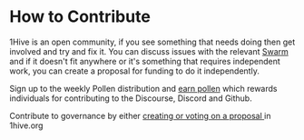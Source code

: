 # How to Contribute

1Hive is an open community, if you see something that needs doing then get involved and try and fix it. You can discuss issues with the relevant [Swarm](../../community/swarms/) and if it doesn't fit anywhere or it's something that requires independent work, you can create a proposal for funding to do it independently.

Sign up to the weekly Pollen distribution and [earn pollen](earn-pollen.md) which rewards individuals for contributing to the Discourse, Discord and Github.

Contribute to governance by either [creating or voting on a proposal ](../../projects/honey-pot/)in 1hive.org

